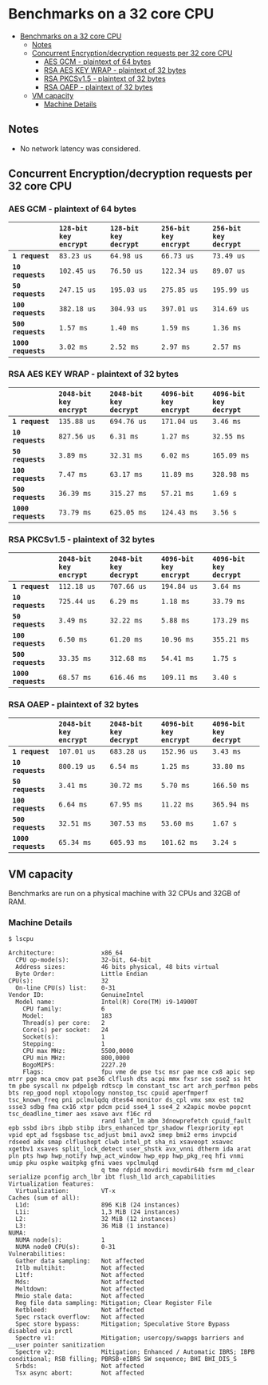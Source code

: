 
# Benchmarks on a 32 core CPU

- [Benchmarks on a 32 core CPU](#benchmarks-on-a-32-core-cpu)
  - [Notes](#notes)
  - [Concurrent Encryption/decryption requests per 32 core CPU](#concurrent-encryptiondecryption-requests-per-32-core-cpu)
    - [AES GCM - plaintext of 64 bytes](#aes-gcm---plaintext-of-64-bytes)
    - [RSA AES KEY WRAP - plaintext of 32 bytes](#rsa-aes-key-wrap---plaintext-of-32-bytes)
    - [RSA PKCSv1.5 - plaintext of 32 bytes](#rsa-pkcsv15---plaintext-of-32-bytes)
    - [RSA OAEP - plaintext of 32 bytes](#rsa-oaep---plaintext-of-32-bytes)
  - [VM capacity](#vm-capacity)
    - [Machine Details](#machine-details)

## Notes

- No network latency was considered.

## Concurrent Encryption/decryption requests per 32 core CPU

### AES GCM - plaintext of 64 bytes

|                     | `128-bit key encrypt` | `128-bit key decrypt` | `256-bit key encrypt` | `256-bit key decrypt` |
| :------------------ | :-------------------- | :-------------------- | :-------------------- | :-------------------- |
| **`1 request`**     | `83.23 us`            | `64.98 us`            | `66.73 us`            | `73.49 us`            |
| **`10 requests`**   | `102.45 us`           | `76.50 us`            | `122.34 us`           | `89.07 us`            |
| **`50 requests`**   | `247.15 us`           | `195.03 us`           | `275.85 us`           | `195.99 us`           |
| **`100 requests`**  | `382.18 us`           | `304.93 us`           | `397.01 us`           | `314.69 us`           |
| **`500 requests`**  | `1.57 ms`             | `1.40 ms`             | `1.59 ms`             | `1.36 ms`             |
| **`1000 requests`** | `3.02 ms`             | `2.52 ms`             | `2.97 ms`             | `2.57 ms`             |

### RSA AES KEY WRAP - plaintext of 32 bytes

|                     | `2048-bit key encrypt` | `2048-bit key decrypt` | `4096-bit key encrypt` | `4096-bit key decrypt` |
| :------------------ | :--------------------- | :--------------------- | :--------------------- | :--------------------- |
| **`1 request`**     | `135.88 us`            | `694.76 us`            | `171.04 us`            | `3.46 ms`              |
| **`10 requests`**   | `827.56 us`            | `6.31 ms`              | `1.27 ms`              | `32.55 ms`             |
| **`50 requests`**   | `3.89 ms`              | `32.31 ms`             | `6.02 ms`              | `165.09 ms`            |
| **`100 requests`**  | `7.47 ms`              | `63.17 ms`             | `11.89 ms`             | `328.98 ms`            |
| **`500 requests`**  | `36.39 ms`             | `315.27 ms`            | `57.21 ms`             | `1.69 s`               |
| **`1000 requests`** | `73.79 ms`             | `625.05 ms`            | `124.43 ms`            | `3.56 s`               |

### RSA PKCSv1.5 - plaintext of 32 bytes

|                     | `2048-bit key encrypt` | `2048-bit key decrypt` | `4096-bit key encrypt` | `4096-bit key decrypt` |
| :------------------ | :--------------------- | :--------------------- | :--------------------- | :--------------------- |
| **`1 request`**     | `112.18 us`            | `707.66 us`            | `194.84 us`            | `3.64 ms`              |
| **`10 requests`**   | `725.44 us`            | `6.29 ms`              | `1.18 ms`              | `33.79 ms`             |
| **`50 requests`**   | `3.49 ms`              | `32.22 ms`             | `5.88 ms`              | `173.29 ms`            |
| **`100 requests`**  | `6.50 ms`              | `61.20 ms`             | `10.96 ms`             | `355.21 ms`            |
| **`500 requests`**  | `33.35 ms`             | `312.68 ms`            | `54.41 ms`             | `1.75 s`               |
| **`1000 requests`** | `68.57 ms`             | `616.46 ms`            | `109.11 ms`            | `3.40 s`               |

### RSA OAEP - plaintext of 32 bytes

|                     | `2048-bit key encrypt` | `2048-bit key decrypt` | `4096-bit key encrypt` | `4096-bit key decrypt` |
| :------------------ | :--------------------- | :--------------------- | :--------------------- | :--------------------- |
| **`1 request`**     | `107.01 us`            | `683.28 us`            | `152.96 us`            | `3.43 ms`              |
| **`10 requests`**   | `800.19 us`            | `6.54 ms`              | `1.25 ms`              | `33.80 ms`             |
| **`50 requests`**   | `3.41 ms`              | `30.72 ms`             | `5.70 ms`              | `166.50 ms`            |
| **`100 requests`**  | `6.64 ms`              | `67.95 ms`             | `11.22 ms`             | `365.94 ms`            |
| **`500 requests`**  | `32.51 ms`             | `307.53 ms`            | `53.60 ms`             | `1.67 s`               |
| **`1000 requests`** | `65.34 ms`             | `605.93 ms`            | `101.62 ms`            | `3.24 s`               |

## VM capacity

Benchmarks are run on a physical machine with 32 CPUs and 32GB of RAM.

### Machine Details

```shell
$ lscpu

Architecture:             x86_64
  CPU op-mode(s):         32-bit, 64-bit
  Address sizes:          46 bits physical, 48 bits virtual
  Byte Order:             Little Endian
CPU(s):                   32
  On-line CPU(s) list:    0-31
Vendor ID:                GenuineIntel
  Model name:             Intel(R) Core(TM) i9-14900T
    CPU family:           6
    Model:                183
    Thread(s) per core:   2
    Core(s) per socket:   24
    Socket(s):            1
    Stepping:             1
    CPU max MHz:          5500,0000
    CPU min MHz:          800,0000
    BogoMIPS:             2227.20
    Flags:                fpu vme de pse tsc msr pae mce cx8 apic sep mtrr pge mca cmov pat pse36 clflush dts acpi mmx fxsr sse sse2 ss ht tm pbe syscall nx pdpe1gb rdtscp lm constant_tsc art arch_perfmon pebs bts rep_good nopl xtopology nonstop_tsc cpuid aperfmperf tsc_known_freq pni pclmulqdq dtes64 monitor ds_cpl vmx smx est tm2 ssse3 sdbg fma cx16 xtpr pdcm pcid sse4_1 sse4_2 x2apic movbe popcnt tsc_deadline_timer aes xsave avx f16c rd
                          rand lahf_lm abm 3dnowprefetch cpuid_fault epb ssbd ibrs ibpb stibp ibrs_enhanced tpr_shadow flexpriority ept vpid ept_ad fsgsbase tsc_adjust bmi1 avx2 smep bmi2 erms invpcid rdseed adx smap clflushopt clwb intel_pt sha_ni xsaveopt xsavec xgetbv1 xsaves split_lock_detect user_shstk avx_vnni dtherm ida arat pln pts hwp hwp_notify hwp_act_window hwp_epp hwp_pkg_req hfi vnmi umip pku ospke waitpkg gfni vaes vpclmulqd
                          q tme rdpid movdiri movdir64b fsrm md_clear serialize pconfig arch_lbr ibt flush_l1d arch_capabilities
Virtualization features:  
  Virtualization:         VT-x
Caches (sum of all):      
  L1d:                    896 KiB (24 instances)
  L1i:                    1,3 MiB (24 instances)
  L2:                     32 MiB (12 instances)
  L3:                     36 MiB (1 instance)
NUMA:                     
  NUMA node(s):           1
  NUMA node0 CPU(s):      0-31
Vulnerabilities:          
  Gather data sampling:   Not affected
  Itlb multihit:          Not affected
  L1tf:                   Not affected
  Mds:                    Not affected
  Meltdown:               Not affected
  Mmio stale data:        Not affected
  Reg file data sampling: Mitigation; Clear Register File
  Retbleed:               Not affected
  Spec rstack overflow:   Not affected
  Spec store bypass:      Mitigation; Speculative Store Bypass disabled via prctl
  Spectre v1:             Mitigation; usercopy/swapgs barriers and __user pointer sanitization
  Spectre v2:             Mitigation; Enhanced / Automatic IBRS; IBPB conditional; RSB filling; PBRSB-eIBRS SW sequence; BHI BHI_DIS_S
  Srbds:                  Not affected
  Tsx async abort:        Not affected
```
